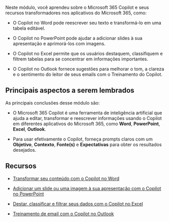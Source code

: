 
Neste módulo, você aprendeu sobre o Microsoft 365 Copilot e seus recursos transformadores nos aplicativos do Microsoft 365, como:

- O Copilot no Word pode reescrever seu texto e transformá-lo em uma tabela editável. 

- O Copilot no PowerPoint pode ajudar a adicionar slides à sua apresentação e aprimorá-los com imagens. 

- O Copilot no Excel permite que os usuários destaquem, classifiquem e filtrem tabelas para se concentrar em informações importantes. 

- O Copilot no Outlook fornece sugestões para melhorar o tom, a clareza e o sentimento do leitor de seus emails com o Treinamento do Copilot.

## Principais aspectos a serem lembrados

As principais conclusões desse módulo são:

- O Microsoft 365 Copilot é uma ferramenta de inteligência artificial que ajuda a editar, transformar e reescrever informações usando o Copilot em diferentes aplicativos do Microsoft 365, como **Word**, **PowerPoint**, **Excel**, **Outlook**.

- Para usar efetivamente o Copilot, forneça prompts claros com um **Objetivo**, **Contexto**, **Fonte(s)** e **Expectativas** para obter os resultados desejados.

## Recursos

- [Transformar seu conteúdo com o Copilot no Word](https://support.microsoft.com/office/transform-your-content-with-copilot-in-word-923d9763-f896-4da7-8a3f-5b12c3bfc475)

- [Adicionar um slide ou uma imagem à sua apresentação com o Copilot no PowerPoint](https://support.microsoft.com/office/add-a-slide-or-image-to-your-presentation-with-copilot-in-powerpoint-ae906e57-db71-4f46-8ed5-c1e2cebe6a80)

- [Destar, classificar e filtrar seus dados com o Copilot no Excel](https://support.microsoft.com/office/highlight-sort-and-filter-your-data-with-copilot-in-excel-05302e3f-de42-4475-b235-be9cb3d4e936)

- [Treinamento de email com o Copilot no Outlook](https://support.microsoft.com/office/email-coaching-with-copilot-in-outlook-91a3cd56-1586-4a31-85c7-2eb8cdb02405#OSVersion=iOS)